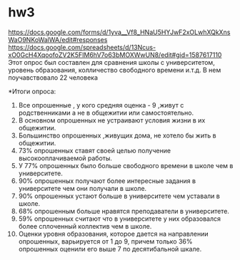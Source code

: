 # hw3
https://docs.google.com/forms/d/1yva__Vf8_HNaU5HYJwF2xOLwhXQkXnsWaO9NKoWalWA/edit#responses
https://docs.google.com/spreadsheets/d/13Ncus-xO0GcH4XqoofoZV2K5FIM6hV7o63bMOXWwUN8/edit#gid=1587617110
Этот опрос был составлен для сравнения школы с университетом, уровень образования, колличество свободного времени и.т.д.
В нем поучавствовало 22 человека

*Итоги опроса:
1) Все опрошенные , у кого средняя оценка - 9 ,живут с родственниками а не в общежитии или самостоятельно.
2) В основном опрошенных не устраивают условия жизни в их общежитии.
3) Большинство опрошенных ,живущих дома, не хотело бы жить в общежитии.
4) 73% опрошенных ставят своей целью получение высокооплачиваемой работы.
5) У 77% опрошенных было больше свободного времени в школе чем в университете.
6) 90% опрошенных получают более интересные задания в университете чем они получали в школе.
7) 90% опрошенных устают больше в университете чем уставали в школе.
8) 68% опрошенным больше нравятся преподаватели в университете.
9) 59% опрошенных считают что в университете у них образовался более сплоченный коллектив чем в школе.
10) Оценки уровня образования, которое дается на направлении опрошенных, варьируется от 1 до 9, причем только 36% опрошенных оценили его выше 7 по десятибальной шкале. 
